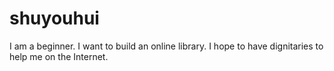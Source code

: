 # shuyouhui
I am a beginner. I want to build an online library. I hope to have dignitaries to help me on the Internet.

